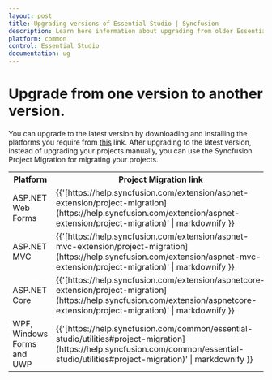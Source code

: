 ```yaml
---
layout: post
title: Upgrading versions of Essential Studio | Syncfusion
description: Learn here information about upgrading from older Essential Studio version to a newer version and more details
platform: common
control: Essential Studio
documentation: ug
---
```


# Upgrade from one version to another version.

You can upgrade to the latest version by downloading and installing the platforms you require from [this](https://www.syncfusion.com/downloads/latest-version) link. After upgrading to the latest version, instead of upgrading your projects manually, you can use the Syncfusion Project Migration for migrating your projects. 

<table>
<tr>
<th>
Platform</th><th>
Project Migration link</th></tr>
<tr>
<td>
ASP.NET Web Forms</td><td>
{{'[https://help.syncfusion.com/extension/aspnet-extension/project-migration](https://help.syncfusion.com/extension/aspnet-extension/project-migration)' | markdownify }} </td></tr>
<tr>
<td>
ASP.NET MVC</td><td>
{{'[https://help.syncfusion.com/extension/aspnet-mvc-extension/project-migration](https://help.syncfusion.com/extension/aspnet-mvc-extension/project-migration)' | markdownify }} </td></tr>
<tr>
<td>
ASP.NET Core</td><td>
{{'[https://help.syncfusion.com/extension/aspnetcore-extension/project-migration](https://help.syncfusion.com/extension/aspnetcore-extension/project-migration)' | markdownify }} </td></tr>
<tr>
<td>
WPF, Windows Forms and UWP</td><td>
{{'[https://help.syncfusion.com/common/essential-studio/utilities#project-migration](https://help.syncfusion.com/common/essential-studio/utilities#project-migration)' | markdownify }} </td></tr>
</table>